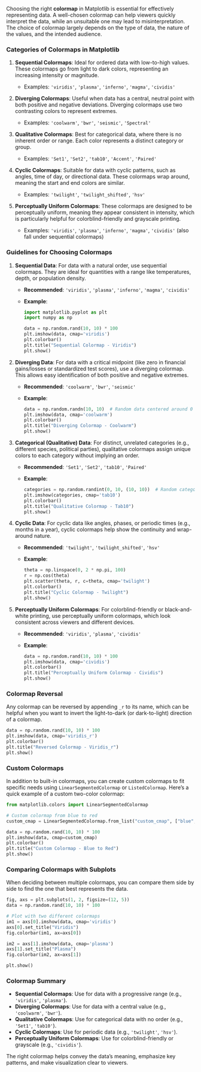 Choosing the right **colormap** in Matplotlib is essential for effectively representing data. A well-chosen colormap can help viewers quickly interpret the data, while an unsuitable one may lead to misinterpretation. The choice of colormap largely depends on the type of data, the nature of the values, and the intended audience.

### Categories of Colormaps in Matplotlib

1. **Sequential Colormaps**: Ideal for ordered data with low-to-high values. These colormaps go from light to dark colors, representing an increasing intensity or magnitude.
   - Examples: `'viridis'`, `'plasma'`, `'inferno'`, `'magma'`, `'cividis'`

2. **Diverging Colormaps**: Useful when data has a central, neutral point with both positive and negative deviations. Diverging colormaps use two contrasting colors to represent extremes.
   - Examples: `'coolwarm'`, `'bwr'`, `'seismic'`, `'Spectral'`

3. **Qualitative Colormaps**: Best for categorical data, where there is no inherent order or range. Each color represents a distinct category or group.
   - Examples: `'Set1'`, `'Set2'`, `'tab10'`, `'Accent'`, `'Paired'`

4. **Cyclic Colormaps**: Suitable for data with cyclic patterns, such as angles, time of day, or directional data. These colormaps wrap around, meaning the start and end colors are similar.
   - Examples: `'twilight'`, `'twilight_shifted'`, `'hsv'`

5. **Perceptually Uniform Colormaps**: These colormaps are designed to be perceptually uniform, meaning they appear consistent in intensity, which is particularly helpful for colorblind-friendly and grayscale printing.
   - Examples: `'viridis'`, `'plasma'`, `'inferno'`, `'magma'`, `'cividis'` (also fall under sequential colormaps)

### Guidelines for Choosing Colormaps

1. **Sequential Data**: For data with a natural order, use sequential colormaps. They are ideal for quantities with a range like temperatures, depth, or population density.
   - **Recommended**: `'viridis'`, `'plasma'`, `'inferno'`, `'magma'`, `'cividis'`
   - **Example**:

     ```python
     import matplotlib.pyplot as plt
     import numpy as np

     data = np.random.rand(10, 10) * 100
     plt.imshow(data, cmap='viridis')
     plt.colorbar()
     plt.title("Sequential Colormap - Viridis")
     plt.show()
     ```

2. **Diverging Data**: For data with a critical midpoint (like zero in financial gains/losses or standardized test scores), use a diverging colormap. This allows easy identification of both positive and negative extremes.
   - **Recommended**: `'coolwarm'`, `'bwr'`, `'seismic'`
   - **Example**:

     ```python
     data = np.random.randn(10, 10)  # Random data centered around 0
     plt.imshow(data, cmap='coolwarm')
     plt.colorbar()
     plt.title("Diverging Colormap - Coolwarm")
     plt.show()
     ```

3. **Categorical (Qualitative) Data**: For distinct, unrelated categories (e.g., different species, political parties), qualitative colormaps assign unique colors to each category without implying an order.
   - **Recommended**: `'Set1'`, `'Set2'`, `'tab10'`, `'Paired'`
   - **Example**:

     ```python
     categories = np.random.randint(0, 10, (10, 10))  # Random categorical data
     plt.imshow(categories, cmap='tab10')
     plt.colorbar()
     plt.title("Qualitative Colormap - Tab10")
     plt.show()
     ```

4. **Cyclic Data**: For cyclic data like angles, phases, or periodic times (e.g., months in a year), cyclic colormaps help show the continuity and wrap-around nature.
   - **Recommended**: `'twilight'`, `'twilight_shifted'`, `'hsv'`
   - **Example**:

     ```python
     theta = np.linspace(0, 2 * np.pi, 100)
     r = np.cos(theta)
     plt.scatter(theta, r, c=theta, cmap='twilight')
     plt.colorbar()
     plt.title("Cyclic Colormap - Twilight")
     plt.show()
     ```

5. **Perceptually Uniform Colormaps**: For colorblind-friendly or black-and-white printing, use perceptually uniform colormaps, which look consistent across viewers and different devices.
   - **Recommended**: `'viridis'`, `'plasma'`, `'cividis'`
   - **Example**:

     ```python
     data = np.random.rand(10, 10) * 100
     plt.imshow(data, cmap='cividis')
     plt.colorbar()
     plt.title("Perceptually Uniform Colormap - Cividis")
     plt.show()
     ```

### Colormap Reversal

Any colormap can be reversed by appending `_r` to its name, which can be helpful when you want to invert the light-to-dark (or dark-to-light) direction of a colormap.

```python
data = np.random.rand(10, 10) * 100
plt.imshow(data, cmap='viridis_r')
plt.colorbar()
plt.title("Reversed Colormap - Viridis_r")
plt.show()
```

### Custom Colormaps

In addition to built-in colormaps, you can create custom colormaps to fit specific needs using `LinearSegmentedColormap` or `ListedColormap`. Here’s a quick example of a custom two-color colormap:

```python
from matplotlib.colors import LinearSegmentedColormap

# Custom colormap from blue to red
custom_cmap = LinearSegmentedColormap.from_list("custom_cmap", ["blue", "red"])

data = np.random.rand(10, 10) * 100
plt.imshow(data, cmap=custom_cmap)
plt.colorbar()
plt.title("Custom Colormap - Blue to Red")
plt.show()
```

### Comparing Colormaps with Subplots

When deciding between multiple colormaps, you can compare them side by side to find the one that best represents the data.

```python
fig, axs = plt.subplots(1, 2, figsize=(12, 5))
data = np.random.rand(10, 10) * 100

# Plot with two different colormaps
im1 = axs[0].imshow(data, cmap='viridis')
axs[0].set_title("Viridis")
fig.colorbar(im1, ax=axs[0])

im2 = axs[1].imshow(data, cmap='plasma')
axs[1].set_title("Plasma")
fig.colorbar(im2, ax=axs[1])

plt.show()
```

### Colormap Summary

- **Sequential Colormaps**: Use for data with a progressive range (e.g., `'viridis'`, `'plasma'`).
- **Diverging Colormaps**: Use for data with a central value (e.g., `'coolwarm'`, `'bwr'`).
- **Qualitative Colormaps**: Use for categorical data with no order (e.g., `'Set1'`, `'tab10'`).
- **Cyclic Colormaps**: Use for periodic data (e.g., `'twilight'`, `'hsv'`).
- **Perceptually Uniform Colormaps**: Use for colorblind-friendly or grayscale (e.g., `'cividis'`).

The right colormap helps convey the data’s meaning, emphasize key patterns, and make visualization clear to viewers.

